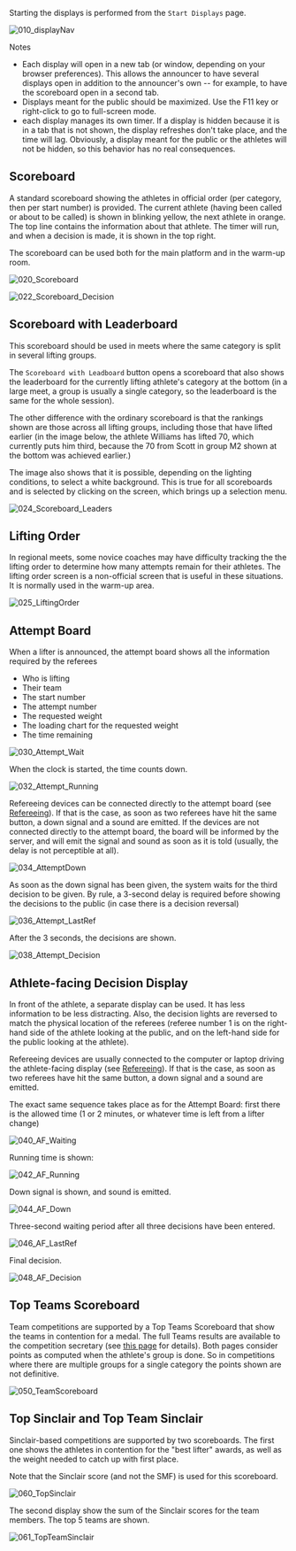 Starting the displays is performed from the `Start Displays`  page.  

![010_displayNav](img/Displays/010_displayNav.png)

Notes 

- Each display will open in a new tab (or window, depending on your browser preferences).  This allows the announcer to have several displays open in addition to the announcer's own -- for example, to have the scoreboard open in a second tab.
- Displays meant for the public should be maximized.  Use the F11 key or right-click to go to full-screen mode.
- each display manages its own timer. If a display is hidden because it is in a tab that is not shown, the display refreshes don't take place, and the time will lag.  Obviously, a display meant for the public or the athletes will not be hidden, so this behavior has no real consequences.

## Scoreboard

A standard scoreboard showing the athletes in official order (per category, then per start number) is provided.  The current athlete (having been called or about to be called) is shown in blinking yellow, the next athlete in orange.  The top line contains the information about that athlete.  The timer will run, and when a decision is made, it is shown in the top right.

The scoreboard can be used both for the main platform and in the warm-up room.

![020_Scoreboard](img/Displays/020_Scoreboard.png)

![022_Scoreboard_Decision](img/Displays/022_Scoreboard_Decision.png)

## Scoreboard with Leaderboard

This scoreboard should be used in meets where the same category is split in several lifting groups.

The `Scoreboard with Leadboard` button opens a scoreboard that also shows the leaderboard for the currently lifting athlete's category at the bottom (in a large meet, a group is usually a single category, so the leaderboard is the same for the whole session).

The other difference with the ordinary scoreboard is that the rankings shown are those across all lifting groups, including those that have lifted earlier (in the image below, the athlete Williams has lifted 70, which currently puts him third, because the 70 from Scott in group M2 shown at the bottom was achieved earlier.)

The image also shows that it is possible, depending on the lighting conditions, to select a white background. This is true for all scoreboards and is selected by clicking on the screen, which brings up a selection menu.

![024_Scoreboard_Leaders](img/Displays/024_Scoreboard_Leaders.png)

## Lifting Order

In regional meets, some novice coaches may have difficulty tracking the the lifting order to determine how many attempts remain for their athletes.  The lifting order screen is a non-official screen that is useful in these situations.  It is normally used in the warm-up area.

![025_LiftingOrder](img/Displays/025_LiftingOrder.png)

## Attempt Board

When a lifter is announced, the attempt board shows all the information required by the referees

- Who is lifting
- Their team
- The start number
- The attempt number
- The requested weight
- The loading chart for the requested weight
- The time remaining

![030_Attempt_Wait](img/Displays/030_Attempt_Wait.png)

When the clock is started, the time counts down.

![032_Attempt_Running](img/Displays/032_Attempt_Running.png)

Refereeing devices can be connected directly to the attempt board (see [Refereeing](Refereeing)).  If that is the case, as soon as two referees have hit the same button, a down signal and a sound are emitted.  If the devices are not connected directly to the attempt board, the board will be informed by the server, and will emit the signal and sound as soon as it is told (usually, the delay is not perceptible at all).

![034_AttemptDown](img/Displays/034_AttemptDown.png)

As soon as the down signal has been given, the system waits for the third decision to be given.  By rule, a 3-second delay is required before showing the decisions to the public (in case there is a decision reversal)

![036_Attempt_LastRef](img/Displays/036_Attempt_LastRef.png)

After the 3 seconds, the decisions are shown.

![038_Attempt_Decision](img/Displays/038_Attempt_Decision.png)

## Athlete-facing Decision Display

In front of the athlete, a separate display can be used.  It has less information to be less distracting.  Also, the decision lights are reversed to match the physical location of the referees (referee number 1 is on the right-hand side of the athlete looking at the public, and on the left-hand side for the public looking at the athlete).

Refereeing devices are usually connected to the computer or laptop driving the athlete-facing display (see [Refereeing](Refereeing)).  If that is the case, as soon as two referees have hit the same button, a down signal and a sound are emitted. 

The exact same sequence takes place as for the Attempt Board: first there is the allowed time (1 or 2 minutes, or whatever time is left from a lifter change)

![040_AF_Waiting](img/Displays/040_AF_Waiting.png)

Running time is shown:

![042_AF_Running](img/Displays/042_AF_Running.png)

Down signal is shown, and sound is emitted.

![044_AF_Down](img/Displays/044_AF_Down.png)

Three-second waiting period after all three decisions have been entered.

![046_AF_LastRef](img/Displays/046_AF_LastRef.png)

Final decision.

![048_AF_Decision](img/Displays/048_AF_Decision.png)

## Top Teams Scoreboard

Team competitions are supported by a Top Teams Scoreboard that show the teams in contention for a medal.  The full Teams results are available to the competition secretary (see [this page](Documents#Team_Results) for details).  Both pages consider points as computed when the athlete's group is done.  So in competitions where there are multiple groups for a single category the points shown are not definitive.

![050_TeamScoreboard](img/Displays/050_TeamScoreboard.png)

## Top Sinclair and Top Team Sinclair

Sinclair-based competitions are supported by two scoreboards.  The first one shows the athletes in contention for the "best lifter" awards, as well as the weight needed to catch up with first place. 

Note that the Sinclair score (and not the SMF) is used for this scoreboard.

![060_TopSinclair](img/Displays/060_TopSinclair.png)

The second display show the sum of the Sinclair scores for the team members.  The top 5 teams are shown.

![061_TopTeamSinclair](img/Displays/061_TopTeamSinclair.png)